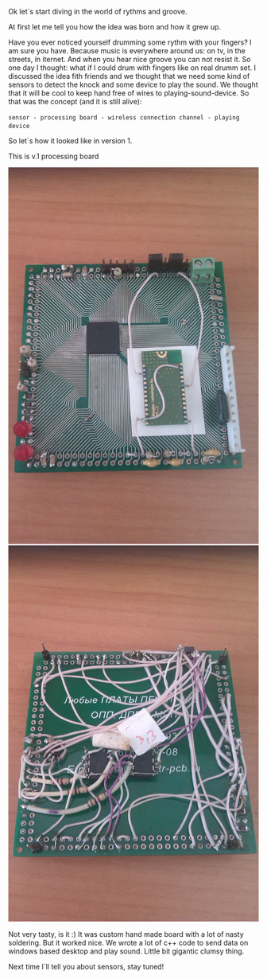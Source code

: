 Ok let`s start diving in the world of rythms and groove.

At first let me tell you how the idea was born and how it grew up.

Have you ever noticed yourself drumming some rythm with your fingers? I am sure you have. Because music is everywhere around us: on tv, in the streets, in iternet. And when you hear nice groove you can not resist it. So one day I thought: what if I could drum with fingers like on real drumm set.
I discussed the idea fith friends and we thought that we need some kind of sensors to detect the knock and some device to play the sound. We thought that it will be cool to keep hand free of wires to playing-sound-device. 
So that was the concept (and it is still alive): 

`sensor - processing board - wireless connection channel - playing device`

So let`s how it looked like in version 1. 

This is v.1 processing board

![](/project_images/IMG_022.jpg)
![](/project_images/IMG_023.jpg)

Not very tasty, is it :) It was custom hand made board with a lot of nasty soldering. 
But it worked nice. We wrote a lot of c++ code to send data on windows based desktop and play sound. Little bit gigantic clumsy thing.

Next time I`ll tell you about sensors, stay tuned!

